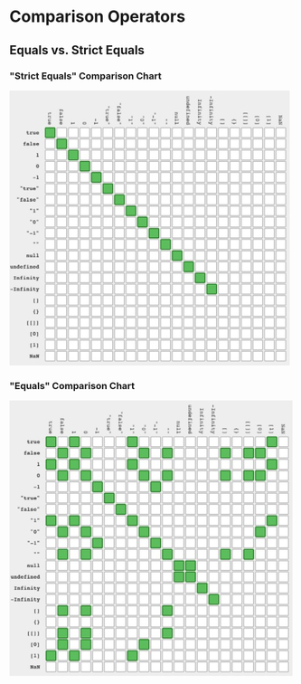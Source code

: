 # Comparison Operators


## Equals vs. Strict Equals

### "Strict Equals" Comparison Chart

![Strict Equals](https://github.com/toddcf/code-snippets/blob/master/javascript/decisions/equality-chart-strict.jpg)


### "Equals" Comparison Chart

![Equals](https://github.com/toddcf/code-snippets/blob/master/javascript/decisions/equality-chart.jpg)